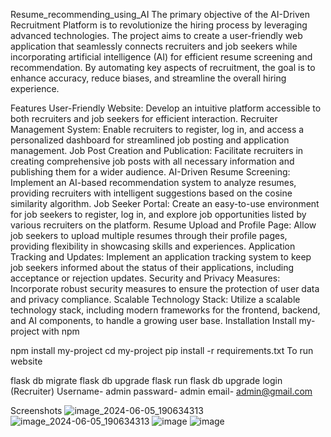 Resume_recommending_using_AI
The primary objective of the AI-Driven Recruitment Platform is to revolutionize the hiring process by leveraging advanced technologies. The project aims to create a user-friendly web application that seamlessly connects recruiters and job seekers while incorporating artificial intelligence (AI) for efficient resume screening and recommendation. By automating key aspects of recruitment, the goal is to enhance accuracy, reduce biases, and streamline the overall hiring experience.

Features
User-Friendly Website: Develop an intuitive platform accessible to both recruiters and job seekers for efficient interaction.
Recruiter Management System: Enable recruiters to register, log in, and access a personalized dashboard for streamlined job posting and application management.
Job Post Creation and Publication: Facilitate recruiters in creating comprehensive job posts with all necessary information and publishing them for a wider audience.
AI-Driven Resume Screening: Implement an AI-based recommendation system to analyze resumes, providing recruiters with intelligent suggestions based on the cosine similarity algorithm.
Job Seeker Portal: Create an easy-to-use environment for job seekers to register, log in, and explore job opportunities listed by various recruiters on the platform.
Resume Upload and Profile Page: Allow job seekers to upload multiple resumes through their profile pages, providing flexibility in showcasing skills and experiences.
Application Tracking and Updates: Implement an application tracking system to keep job seekers informed about the status of their applications, including acceptance or rejection updates.
Security and Privacy Measures: Incorporate robust security measures to ensure the protection of user data and privacy compliance. Scalable Technology Stack: Utilize a scalable technology stack, including modern frameworks for the frontend, backend, and AI components, to handle a growing user base.
Installation
Install my-project with npm

  npm install my-project
  cd my-project
  pip install -r requirements.txt
To run website

flask db migrate
flask db upgrade
flask run
flask db upgrade
login (Recruiter) Username- admin passward- admin email- admin@gmail.com

Screenshots
![image_2024-06-05_190634313](https://github.com/Shivam9648/Resume_recommending_using_AI/assets/140846983/96587007-d9db-4a09-9be6-105af8c05ab7)
![image_2024-06-05_190634313](https://github.com/Shivam9648/Resume_recommending_using_AI/assets/140846983/96587007-d9db-4a09-9be6-105af8c05ab7)
![image](https://github.com/Shivam9648/Resume_recommending_using_AI/assets/140846983/e1370b79-eefd-4fc7-bff8-2caa5d7c263e)
![image](https://github.com/Shivam9648/Resume_recommending_using_AI/assets/140846983/e1370b79-eefd-4fc7-bff8-2caa5d7c263e)
